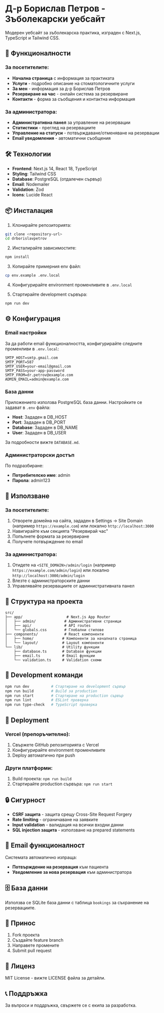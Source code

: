 # Д-р Борислав Петров - Зъболекарски уебсайт

Модерен уебсайт за зъболекарска практика, изграден с Next.js, TypeScript и Tailwind CSS.

## 🚀 Функционалности

### За посетителите:
- **Начална страница** с информация за практиката
- **Услуги** - подробно описание на стоматологичните услуги
- **За мен** - информация за д-р Борислав Петров
- **Резервиране на час** - онлайн система за резервиране
- **Контакти** - форма за съобщения и контактна информация

### За администратора:
- **Административна панел** за управление на резервации
- **Статистики** - преглед на резервациите
- **Управление на статуси** - потвърждаване/отменяване на резервации
- **Email уведомления** - автоматични съобщения

## 🛠 Технологии

- **Frontend**: Next.js 14, React 18, TypeScript
- **Styling**: Tailwind CSS
- **Database**: PostgreSQL (отдалечен сървър)
- **Email**: Nodemailer
- **Validation**: Zod
- **Icons**: Lucide React

## 📦 Инсталация

1. Клонирайте репозиторията:
```bash
git clone <repository-url>
cd drborislavpetrov
```

2. Инсталирайте зависимостите:
```bash
npm install
```

3. Копирайте примерния env файл:
```bash
cp env.example .env.local
```

4. Конфигурирайте environment променливите в `.env.local`

5. Стартирайте development сървъра:
```bash
npm run dev
```

## ⚙️ Конфигурация

### Email настройки
За да работи email функционалността, конфигурирайте следните променливи в `.env.local`:

```env
SMTP_HOST=smtp.gmail.com
SMTP_PORT=587
SMTP_USER=your-email@gmail.com
SMTP_PASS=your-app-password
SMTP_FROM=dr.petrov@example.com
ADMIN_EMAIL=admin@example.com
```

### База данни
Приложението използва PostgreSQL база данни. Настройките се задават в `.env` файла:
- **Host**: Зададен в DB_HOST
- **Port**: Зададен в DB_PORT
- **Database**: Зададен в DB_NAME
- **User**: Зададен в DB_USER

За подробности вижте `DATABASE.md`.

### Администраторски достъп
По подразбиране:
- **Потребителско име**: admin
- **Парола**: admin123

## 🎯 Използване

### За посетителите:
1. Отворете домейна на сайта, зададен в Settings → Site Domain (например `https://example.com`) или локално `http://localhost:3000`
2. Навигирайте към секцията "Резервирай час"
3. Попълнете формата за резервиране
4. Получете потвърждение по email

### За администратора:
1. Отидете на `<SITE_DOMAIN>/admin/login` (например `https://example.com/admin/login`) или локално `http://localhost:3000/admin/login`
2. Влезте с администраторските данни
3. Управлявайте резервациите от административната панел

## 📁 Структура на проекта

```
src/
├── app/                    # Next.js App Router
│   ├── admin/             # Административни страници
│   ├── api/               # API routes
│   └── globals.css        # Глобални стилове
├── components/            # React компоненти
│   ├── home/             # Компоненти за началната страница
│   └── layout/           # Layout компоненти
└── lib/                  # Utility функции
    ├── database.ts       # Database функции
    ├── email.ts          # Email функции
    └── validation.ts     # Validation схеми
```

## 🔧 Development команди

```bash
npm run dev          # Стартиране на development сървър
npm run build        # Build за production
npm run start        # Стартиране на production сървър
npm run lint         # ESLint проверка
npm run type-check   # TypeScript проверка
```

## 🚀 Deployment

### Vercel (препоръчително):
1. Свържете GitHub репозиторията с Vercel
2. Конфигурирайте environment променливите
3. Deploy автоматично при push

### Други платформи:
1. Build проекта: `npm run build`
2. Стартирайте production сървъра: `npm run start`

## 🔒 Сигурност

- **CSRF защита** - защита срещу Cross-Site Request Forgery
- **Rate limiting** - ограничаване на заявките
- **Input validation** - валидация на всички входни данни
- **SQL injection защита** - използване на prepared statements

## 📧 Email функционалност

Системата автоматично изпраща:
- **Потвърждение на резервация** към пациента
- **Уведомление за нова резервация** към администратора

## 🗄️ База данни

Използва се SQLite база данни с таблица `bookings` за съхранение на резервациите.

## 🤝 Принос

1. Fork проекта
2. Създайте feature branch
3. Направете промените
4. Submit pull request

## 📄 Лиценз

MIT License - вижте LICENSE файла за детайли.

## 📞 Поддръжка

За въпроси и поддръжка, свържете се с екипа за разработка. 